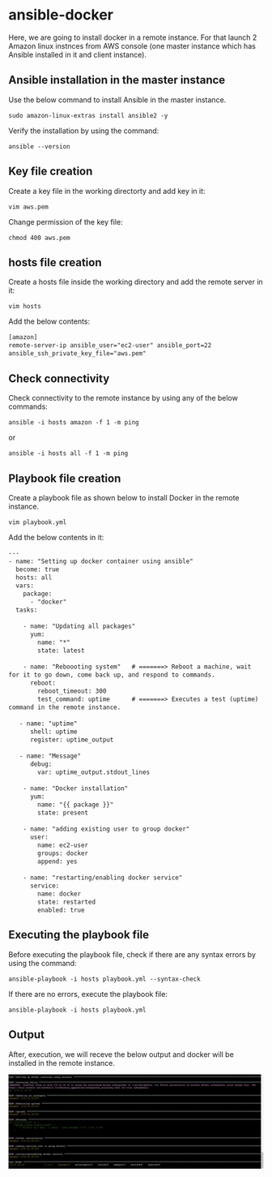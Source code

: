 # ansible-docker

Here, we are going to install docker in a remote instance. For that launch 2 Amazon linux instnces from AWS console (one master instance which has Ansible installed in it and client instance).

## Ansible installation in the master instance

Use the below command to install Ansible in the master instance.

```
sudo amazon-linux-extras install ansible2 -y
```

Verify the installation by using the command:

```
ansible --version
```

## Key file creation

Create a key file in the working directorty and add key in it:

```
vim aws.pem
```

Change permission of the key file:

```
chmod 400 aws.pem
```

## hosts file creation

Create a hosts file inside the working directory and add the remote server in it:

```
vim hosts
```

Add the below contents:

```
[amazon]    
remote-server-ip ansible_user="ec2-user" ansible_port=22 ansible_ssh_private_key_file="aws.pem"
```

## Check connectivity

Check connectivity to the remote instance by using any of the below commands:

```
ansible -i hosts amazon -f 1 -m ping
```

or 

```
ansible -i hosts all -f 1 -m ping
```

## Playbook file creation

Create a playbook file as shown below to install Docker in the remote instance.

```
vim playbook.yml
```

Add the below contents in it:

```
---  
- name: "Setting up docker container using ansible"  
  become: true  
  hosts: all  
  vars:  
    package:   
      - "docker"  
  tasks:  
      
    - name: "Updating all packages"  
      yum:  
        name: "*"  
        state: latest  
    
    - name: "Reboooting system"   # =======> Reboot a machine, wait for it to go down, come back up, and respond to commands.
      reboot:   
        reboot_timeout: 300  
        test_command: uptime      # =======> Executes a test (uptime) command in the remote instance.
   
   - name: "uptime" 
      shell: uptime 
      register: uptime_output 
   
   - name: "Message" 
      debug: 
        var: uptime_output.stdout_lines                
    
    - name: "Docker installation"  
      yum:  
        name: "{{ package }}"  
        state: present  
    
    - name: "adding existing user to group docker"  
      user:  
        name: ec2-user  
        groups: docker  
        append: yes            
   
    - name: "restarting/enabling docker service"  
      service:  
        name: docker  
        state: restarted  
        enabled: true
```

## Executing the playbook file

Before executing the playbook file, check if there are any syntax errors by using the command:

```
ansible-playbook -i hosts playbook.yml --syntax-check
```

If there are no errors, execute the playbook file:

```
ansible-playbook -i hosts playbook.yml
```

## Output

After, execution, we will receve the below output and docker will be installed in the remote instance.

![docker](https://github.com/anandu79/ansible-docker/blob/main/images/output.jpg)
